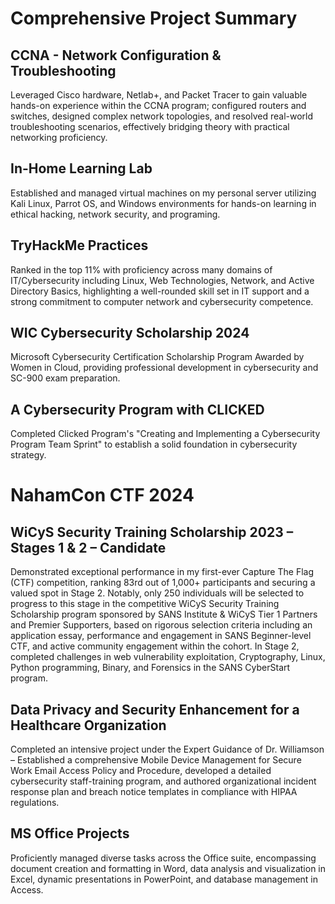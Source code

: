 # Comprehensive Project Summary

## CCNA - Network Configuration & Troubleshooting
Leveraged Cisco hardware, Netlab+, and Packet Tracer to gain valuable hands-on experience 
within the CCNA program; configured routers and switches, designed
complex network topologies, and resolved real-world troubleshooting scenarios,
effectively bridging theory with practical networking proficiency.

## In-Home Learning Lab
Established and managed virtual machines on my
personal server utilizing Kali Linux, Parrot OS, and Windows environments for hands-on
learning in ethical hacking, network security, and programing.

## TryHackMe Practices
Ranked in the top 11% with proficiency across many domains of
IT/Cybersecurity including Linux, Web Technologies, Network, and Active Directory Basics,
highlighting a well-rounded skill set in IT support and a strong commitment to computer
network and cybersecurity competence.

## WIC Cybersecurity Scholarship 2024
Microsoft Cybersecurity Certification Scholarship Program Awarded by Women in Cloud, providing professional development in cybersecurity and SC-900 exam preparation.

## A Cybersecurity Program with CLICKED
Completed Clicked Program's "Creating and Implementing a Cybersecurity Program Team Sprint" to establish a solid foundation in cybersecurity strategy.

# NahamCon CTF 2024

## WiCyS Security Training Scholarship 2023 – Stages 1 & 2 – Candidate
Demonstrated exceptional performance in my first-ever Capture The Flag (CTF) competition, ranking 83rd out
of 1,000+ participants and securing a valued spot in Stage 2. Notably, only 250 individuals will
be selected to progress to this stage in the competitive WiCyS Security Training Scholarship
program sponsored by SANS Institute & WiCyS Tier 1 Partners and Premier Supporters, based on rigorous
selection criteria including an application essay, performance and engagement in SANS
Beginner-level CTF, and active community engagement within the cohort. In Stage 2, completed challenges in web vulnerability exploitation, Cryptography, Linux, Python programming, Binary, and Forensics in the SANS CyberStart program.

## Data Privacy and Security Enhancement for a Healthcare Organization
Completed an intensive project under the Expert Guidance of Dr. Williamson – Established a comprehensive
Mobile Device Management for Secure Work Email Access Policy and Procedure, developed a
detailed cybersecurity staff-training program, and authored organizational incident response
plan and breach notice templates in compliance with HIPAA regulations.

## MS Office Projects
Proficiently managed diverse tasks across the Office suite, encompassing
document creation and formatting in Word, data analysis and visualization in Excel, dynamic
presentations in PowerPoint, and database management in Access.
